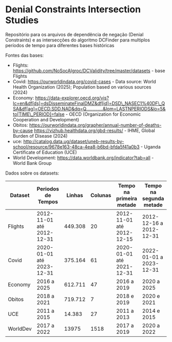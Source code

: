 # Denial Constraints Intersection Studies

Repositório para os arquivos de dependência de negação (Denial Constraints) e as intersecções do algoritmo DCFinder para multiplos períodos de tempo para diferentes bases históricas

Fontes das bases:

- Flights: https://github.com/NoSocAlgroc/DCValidity/tree/master/datasets - base Flights
- Covid: https://ourworldindata.org/covid-cases - Data source: World Health Organization (2025); Population based on various sources (2024)
- Economy: https://data-explorer.oecd.org/vis?lc=en&df[ds]=dsDisseminateFinalDMZ&df[id]=DSD\_NASEC1%40DF\_QSA&df[ag]=OECD.SDD.NAD&dq=Q.............&lom=LASTNPERIODS&lo=5&to[TIME\_PERIOD]=false - OECD (Organization for Economic Cooperation and Development)
- Obitos:  https://ourworldindata.org/grapher/annual-number-of-deaths-by-cause https://vizhub.healthdata.org/gbd-results/ -  IHME, Global Burden of Disease (2024)   
- uce: http://catalog.data.ug/dataset/uneb-results-by-school/resource/9678e163-48ca-4ea8-b6bd-bfda5f41a0b3 - Uganda Certificate of Education (UCE)
- World Development: https://data.worldbank.org/indicator?tab=all - World Bank Group

Dados sobre os datasets:

| Dataset | Periodos de Tempos | Linhas | Colunas | Tempo na primeira metade | Tempo na segunda metade | 
| ------- |------------------  | ------ | ------- | ------------------------ | ----------------------- | 
| Flights | 2012-11-01 até 2012-12-31  | 449.308 | 20 | 2012-11-01 até 2012-12-15 | 2012-12-16 a 2012-12-31 | 
| Covid   | 2020-01-01 até 2023-12-31  | 375.164 | 61 | 2020-01-01 até 2021-12-31 | 2022-01-01 a 2023-12-31 | 
| Economy | 2016 a 2025  | 612.711 | 47 | 2016 a 2019 | 2020 a 2025 | 
| Obitos  | 2018 a 2021  | 719.712 | 7 | 2018 e 2019 | 2020 e 2021 | 
| UCE     | 2011 a 2015  | 14.383 | 27 | 2011 a 2013 | 2014 e 2015 | 
| WorldDev| 2017 a 2022  | 13975 | 1518 | 2017 a 2019 | 2020 a 2022 | 



